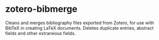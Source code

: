# zotero-bibmerge
Cleans and merges bibliography files exported from Zotero, for use with BibTeX in creating LaTeX documents. Deletes duplicate entries, abstract fields and other extraneous fields.
